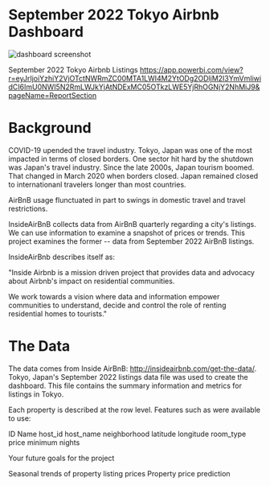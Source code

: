 # September 2022 Tokyo Airbnb Dashboard

![dashboard screenshot](https://github.com/rakimreid/tokyoairbnb/blob/main/tokyo%20japan%20september%202022%20airbnb%20listings.jpg?raw=true)


September 2022 Tokyo Airbnb Listings
https://app.powerbi.com/view?r=eyJrIjoiYzhiY2VjOTctNWRmZC00MTA1LWI4M2YtODg2ODljM2I3YmVmIiwidCI6ImU0NWI5N2RmLWJkYjAtNDExMC05OTkzLWE5YjRhOGNjY2NhMiJ9&pageName=ReportSection

# Background 

COVID-19 upended the travel industry. Tokyo, Japan was one of the most impacted in terms of closed borders. One sector hit hard by the shutdown was Japan's travel industry. Since the late 2000s, Japan tourism boomed. That changed in March 2020 when borders closed. Japan remained closed to internationanl travelers longer than most countries. 

AirBnB usage flunctuated in part to swings in domestic travel and travel restrictions. 

InsideAirBnB collects data from AirBnB quarterly regarding a city's listings. We can use information to examine a snapshot of prices or trends. This project examines the former -- data from September 2022 AirBnB listings. 

InsideAirBnb describes itself as: 

"Inside Airbnb is a mission driven project that provides data and advocacy about Airbnb's impact on residential communities.

We work towards a vision where data and information empower communities to understand, decide and control the role of renting residential homes to tourists."

# The Data

The data comes from Inside AirBnB: http://insideairbnb.com/get-the-data/.
Tokyo, Japan's September 2022 listings data file was used to create the dashboard. This file contains the summary information and metrics for listings in Tokyo. 

Each property is described at the row level. Features such as were available to use:

ID
Name
host_id
host_name
neighborhood
latitude
longitude
room_type
price
minimum nights



Your future goals for the project

Seasonal trends of property listing prices
Property price prediction 

